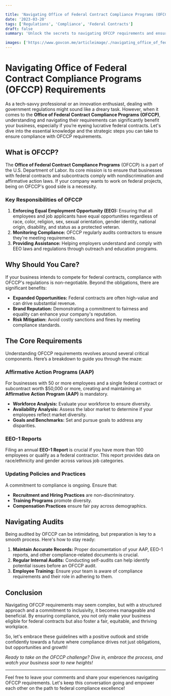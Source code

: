 ```yaml
---

title: 'Navigating Office of Federal Contract Compliance Programs (OFCCP) Requirements'
date: '2023-03-20'
tags: ['Regulations', 'Compliance', 'Federal Contracts']
draft: false
summary: 'Unlock the secrets to navigating OFCCP requirements and ensuring your business meets federal compliance standards effortlessly.'

images: ['https://www.govcon.me/articleimage/./navigating_office_of_federal_contract_compliance_programs_ofccp_requirements.webp']
---
```


# Navigating Office of Federal Contract Compliance Programs (OFCCP) Requirements

As a tech-savvy professional or an innovation enthusiast, dealing with government regulations might sound like a dreary task. However, when it comes to the **Office of Federal Contract Compliance Programs (OFCCP)**, understanding and navigating their requirements can significantly benefit your business, especially if you’re eyeing lucrative federal contracts. Let's dive into the essential knowledge and the strategic steps you can take to ensure compliance with OFCCP requirements.

## What is OFCCP?

The **Office of Federal Contract Compliance Programs** (OFCCP) is a part of the U.S. Department of Labor. Its core mission is to ensure that businesses with federal contracts and subcontracts comply with nondiscrimination and affirmative action laws. If your company wants to work on federal projects, being on OFCCP's good side is a necessity.

### Key Responsibilities of OFCCP

1. **Enforcing Equal Employment Opportunity (EEO):** Ensuring that all employees and job applicants have equal opportunities regardless of race, color, religion, sex, sexual orientation, gender identity, national origin, disability, and status as a protected veteran.
2. **Monitoring Compliance:** OFCCP regularly audits contractors to ensure they're meeting requirements.
3. **Providing Assistance:** Helping employers understand and comply with EEO laws and regulations through outreach and education programs.

## Why Should You Care?

If your business intends to compete for federal contracts, compliance with OFCCP's regulations is non-negotiable. Beyond the obligations, there are significant benefits:

- **Expanded Opportunities:** Federal contracts are often high-value and can drive substantial revenue.
- **Brand Reputation:** Demonstrating a commitment to fairness and equality can enhance your company's reputation.
- **Risk Mitigation:** Avoid costly sanctions and fines by meeting compliance standards.

## The Core Requirements

Understanding OFCCP requirements revolves around several critical components. Here’s a breakdown to guide you through the maze:

### Affirmative Action Programs (AAP)

For businesses with 50 or more employees and a single federal contract or subcontract worth $50,000 or more, creating and maintaining an **Affirmative Action Program (AAP)** is mandatory.

- **Workforce Analysis:** Evaluate your workforce to ensure diversity.
- **Availability Analysis:** Assess the labor market to determine if your employees reflect market diversity.
- **Goals and Benchmarks:** Set and pursue goals to address any disparities.

### EEO-1 Reports

Filing an annual **EEO-1 Report** is crucial if you have more than 100 employees or qualify as a federal contractor. This report provides data on race/ethnicity and gender across various job categories.

### Updating Policies and Practices

A commitment to compliance is ongoing. Ensure that:

- **Recruitment and Hiring Practices** are non-discriminatory.
- **Training Programs** promote diversity.
- **Compensation Practices** ensure fair pay across demographics.

## Navigating Audits

Being audited by OFCCP can be intimidating, but preparation is key to a smooth process. Here's how to stay ready:

1. **Maintain Accurate Records:** Proper documentation of your AAP, EEO-1 reports, and other compliance-related documents is crucial.
2. **Regular Internal Audits:** Conducting self-audits can help identify potential issues before an OFCCP audit.
3. **Employee Training:** Ensure your team is aware of compliance requirements and their role in adhering to them.

## Conclusion

Navigating OFCCP requirements may seem complex, but with a structured approach and a commitment to inclusivity, it becomes manageable and beneficial. By ensuring compliance, you not only make your business eligible for federal contracts but also foster a fair, equitable, and thriving workplace.

So, let's embrace these guidelines with a positive outlook and stride confidently towards a future where compliance drives not just obligations, but opportunities and growth!

*Ready to take on the OFCCP challenge? Dive in, embrace the process, and watch your business soar to new heights!*

---

Feel free to leave your comments and share your experiences navigating OFCCP requirements. Let's keep this conversation going and empower each other on the path to federal compliance excellence!